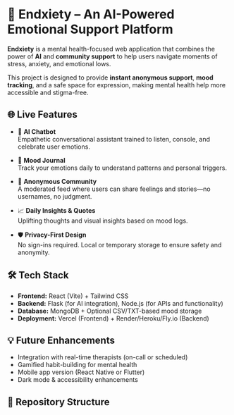 # 🧠 Endxiety – An AI-Powered Emotional Support Platform

**Endxiety** is a mental health-focused web application that combines the power of **AI** and **community support** to help users navigate moments of stress, anxiety, and emotional lows.

This project is designed to provide **instant anonymous support**, **mood tracking**, and a safe space for expression, making mental health help more accessible and stigma-free.

## 🌐 Live Features

- 🤖 **AI Chatbot**  
  Empathetic conversational assistant trained to listen, console, and celebrate user emotions.

- 📓 **Mood Journal**  
  Track your emotions daily to understand patterns and personal triggers.

- 💬 **Anonymous Community**  
  A moderated feed where users can share feelings and stories—no usernames, no judgment.

- 📈 **Daily Insights & Quotes**  
  Uplifting thoughts and visual insights based on mood logs.

- 🛡️ **Privacy-First Design**  
  No sign-ins required. Local or temporary storage to ensure safety and anonymity.

## 🛠️ Tech Stack

- **Frontend:** React (Vite) + Tailwind CSS  
- **Backend:** Flask (for AI integration), Node.js (for APIs and functionality)  
- **Database:** MongoDB + Optional CSV/TXT-based mood storage  
- **Deployment:** Vercel (Frontend) + Render/Heroku/Fly.io (Backend)

## 💡 Future Enhancements

- Integration with real-time therapists (on-call or scheduled)  
- Gamified habit-building for mental health  
- Mobile app version (React Native or Flutter)  
- Dark mode & accessibility enhancements

## 📁 Repository Structure


